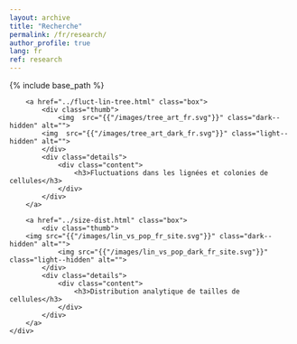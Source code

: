 ```yaml
---
layout: archive
title: "Recherche"
permalink: /fr/research/
author_profile: true
lang: fr
ref: research
---
```


{% include base_path %}

<div class="container">

        <a href="../fluct-lin-tree.html" class="box">
            <div class="thumb">
                <img  src="{{"/images/tree_art_fr.svg"}}" class="dark--hidden" alt="">
    		<img  src="{{"/images/tree_art_dark_fr.svg"}}" class="light--hidden" alt="">
            </div>
            <div class="details">
                <div class="content">
                    <h3>Fluctuations dans les lignées et colonies de cellules</h3>
                </div>
            </div>
        </a>

        <a href="../size-dist.html" class="box">
            <div class="thumb">
		<img src="{{"/images/lin_vs_pop_fr_site.svg"}}" class="dark--hidden" alt="">
                <img src="{{"/images/lin_vs_pop_dark_fr_site.svg"}}" class="light--hidden" alt="">
            </div>
            <div class="details">
                <div class="content">
                    <h3>Distribution analytique de tailles de cellules</h3>
                </div>
            </div>
        </a>
    </div>

<!--
<div class="container">

        <a href="/_research/fluct-lin-tree" class="box">
            <div class="thumb">
                <img  src="{{"/images/tree_art.svg"}}" class="dark--hidden" alt="">
    		<img  src="{{"/images/tree_art_dark.svg"}}" class="light--hidden" alt="">
            </div>
            <div class="details">
                <div class="content">
                    <h3>Fluctuations in cell lineages and population trees</h3>
                </div>
            </div>
        </a>

    </div> 
-->


